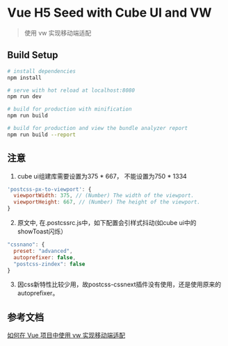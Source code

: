 # Vue H5 Seed with Cube UI and VW

> 使用 vw 实现移动端适配

## Build Setup

```bash
# install dependencies
npm install

# serve with hot reload at localhost:8080
npm run dev

# build for production with minification
npm run build

# build for production and view the bundle analyzer report
npm run build --report
```

## 注意

1. cube ui组建库需要设置为375 * 667， 不能设置为750 * 1334

```js
'postcss-px-to-viewport': {
  viewportWidth: 375, // (Number) The width of the viewport.
  viewportHeight: 667, // (Number) The height of the viewport.
}
```

2. 原文中, 在.postcssrc.js中，如下配置会引样式抖动(如cube ui中的showToast闪烁）

```js
"cssnano": {
  preset: "advanced",
  autoprefixer: false,
  "postcss-zindex": false
}
```

3. 因css新特性比较少用，故postcss-cssnext插件没有使用，还是使用原来的autoprefixer。

## 参考文档

[如何在 Vue 项目中使用 vw 实现移动端适配](https://www.w3cplus.com/mobile/vw-layout-in-vue.html)